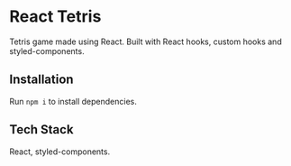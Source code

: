 # React Tetris

Tetris game made using React. Built with React hooks, custom hooks and styled-components. 

## Installation

Run `npm i` to install dependencies. 

## Tech Stack

React, styled-components.
